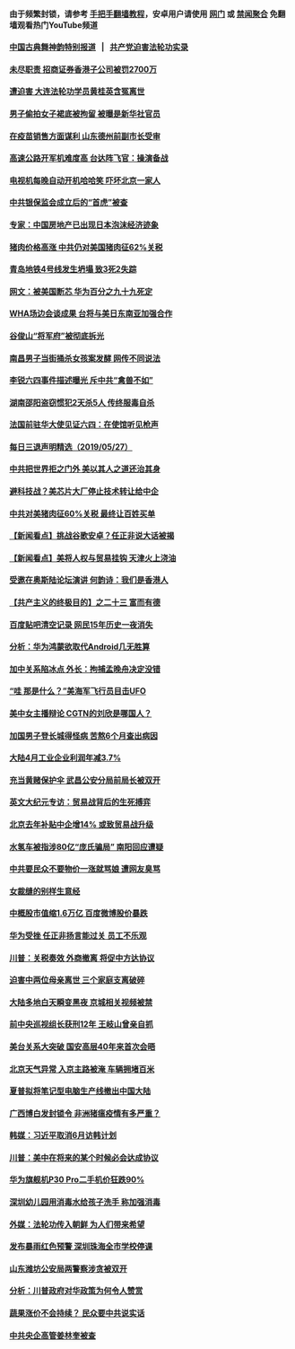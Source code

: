 #### 由于频繁封锁，请参考 [手把手翻墙教程](https://github.com/gfw-breaker/guides/wiki/)，安卓用户请使用 [网门](https://github.com/gfw-breaker/bn-android/blob/master/ogate.md?t=05281235) 或 [禁闻聚合](https://github.com/gfw-breaker/bn-android) 免翻墙观看热门YouTube频道 

#### [中国古典舞神韵特别报道](https://github.com/gfw-breaker/mh-news/blob/master/shenyun.md?t=05281235) &nbsp;&nbsp;|&nbsp;&nbsp; [共产党迫害法轮功实录](https://github.com/gfw-breaker/mh-news/blob/master/README.md?t=05281235)  

#### [未尽职责 招商证券香港子公司被罚2700万](../pages/nsc413/n11284854.md?t=05281235) 

#### [遭迫害 大连法轮功学员黄桂英含冤离世](../pages/nsc413/n11270535.md?t=05281235) 

#### [男子偷拍女子裙底被拘留 被曝是新华社官员](../pages/nsc413/n11285165.md?t=05281235) 


#### [在疫苗销售方面谋利 山东德州前副市长受审](../pages/nsc413/n11284886.md?t=05281235) 

#### [高速公路开军机难度高 台达阵飞官：操演备战](../pages/nsc413/n11284575.md?t=05281235) 

#### [电视机每晚自动开机哈哈笑 吓坏北京一家人](../pages/nsc413/n11284911.md?t=05281235) 

#### [中共银保监会成立后的“首虎”被查](../pages/nsc413/n11284675.md?t=05281235) 

#### [专家：中国房地产已出现日本泡沫经济迹象](../pages/nsc413/n11284823.md?t=05281235) 

#### [猪肉价格高涨 中共仍对美国猪肉征62%关税](../pages/nsc413/n11284442.md?t=05281235) 

#### [青岛地铁4号线发生坍塌 致3死2失踪](../pages/nsc413/n11284647.md?t=05281235) 

#### [网文：被美国断芯 华为百分之九十九死定](../pages/nsc413/n11284707.md?t=05281235) 

#### [WHA场边会谈成果 台将与美日东南亚加强合作](../pages/nsc413/n11284482.md?t=05281235) 

#### [谷俊山“将军府”被彻底拆光](../pages/nsc413/n11284455.md?t=05281235) 

#### [南昌男子当街捅杀女孩案发酵 网传不同说法](../pages/nsc413/n11284329.md?t=05281235) 

#### [李锐六四事件描述曝光 斥中共“禽兽不如”](../pages/nsc413/n11284449.md?t=05281235) 

#### [湖南邵阳盗窃惯犯2天杀5人 传终服毒自杀](../pages/nsc413/n11284021.md?t=05281235) 

#### [法国前驻华大使见证六四：在使馆听见枪声](../pages/nsc413/n11284132.md?t=05281235) 

#### [每日三退声明精选（2019/05/27）](../pages/nsc413/n11284161.md?t=05281235) 

#### [中共把世界拒之门外 美以其人之道还治其身](../pages/nsc413/n11283928.md?t=05281235) 

#### [避科技战？美芯片大厂停止技术转让给中企](../pages/nsc413/n11283846.md?t=05281235) 

#### [中共对美猪肉征60%关税 最终让百姓买单](../pages/nsc413/n11282886.md?t=05281235) 

#### [【新闻看点】挑战谷歌安卓？任正非说大话被揭](../pages/nsc413/n11283299.md?t=05281235) 

#### [【新闻看点】美将人权与贸易挂钩 天津火上浇油](../pages/nsc413/n11283360.md?t=05281235) 

#### [受邀在奥斯陆论坛演讲 何韵诗：我们是香港人](../pages/nsc413/n11283316.md?t=05281235) 

#### [【共产主义的终极目的】之二十三 富而有德](../pages/nsc413/n11283598.md?t=05281235) 

#### [百度贴吧清空记录 网民15年历史一夜消失](../pages/nsc413/n11283551.md?t=05281235) 

#### [分析：华为鸿蒙欲取代Android几无胜算](../pages/nsc413/n11283643.md?t=05281235) 

#### [加中关系陷冰点 外长：拘捕孟晚舟决定没错](../pages/nsc413/n11283608.md?t=05281235) 

#### [“哇 那是什么？”美海军飞行员目击UFO](../pages/nsc413/n11283121.md?t=05281235) 

#### [美中女主播辩论 CGTN的刘欣是哪国人？](../pages/nsc413/n11283612.md?t=05281235) 

#### [加国男子登长城得怪病 苦熬6个月查出病因](../pages/nsc413/n11281654.md?t=05281235) 

#### [大陆4月工业企业利润年减3.7%](../pages/nsc413/n11283302.md?t=05281235) 

#### [充当黄赌保护伞 武昌公安分局前局长被双开](../pages/nsc413/n11283492.md?t=05281235) 

#### [英文大纪元专访：贸易战背后的生死搏弈](../pages/nsc413/n11283397.md?t=05281235) 

#### [北京去年补贴中企增14% 或致贸易战升级](../pages/nsc413/n11283401.md?t=05281235) 

#### [水氢车被指涉80亿“庞氏骗局” 南阳回应遭疑](../pages/nsc413/n11283060.md?t=05281235) 

#### [中共要民众不要物价一涨就骂娘 遭网友臭骂](../pages/nsc413/n11283147.md?t=05281235) 

#### [女裁缝的别样生意经](../pages/nsc413/n11280714.md?t=05281235) 

#### [中概股市值缩1.6万亿 百度微博股价暴跌](../pages/nsc413/n11283041.md?t=05281235) 

#### [华为受挫 任正非扬言能过关 员工不乐观](../pages/nsc413/n11283322.md?t=05281235) 

#### [川普：关税奏效 外商撤离 将促中方达协议](../pages/nsc413/n11283145.md?t=05281235) 

#### [迫害中两位母亲离世 三个家庭支离破碎](../pages/nsc413/n11280724.md?t=05281235) 

#### [大陆多地白天瞬变黑夜 京城相关视频被禁](../pages/nsc413/n11282853.md?t=05281235) 

#### [前中央巡视组长获刑12年 王岐山曾亲自抓](../pages/nsc413/n11282605.md?t=05281235) 


#### [美台关系大突破 国安高层40年来首次会晤](../pages/nsc413/n11282904.md?t=05281235) 

#### [北京天气异常 入京主路被淹 车辆拥堵百米](../pages/nsc413/n11282220.md?t=05281235) 

#### [夏普拟将笔记型电脑生产线撤出中国大陆](../pages/nsc413/n11282522.md?t=05281235) 

#### [广西博白发封锁令 非洲猪瘟疫情有多严重？](../pages/nsc413/n11282119.md?t=05281235) 

#### [韩媒：习近平取消6月访韩计划](../pages/nsc413/n11282609.md?t=05281235) 

#### [川普：美中在将来的某个时候必会达成协议](../pages/nsc413/n11282476.md?t=05281235) 

#### [华为旗舰机P30 Pro二手机价狂跌90%](../pages/nsc413/n11281925.md?t=05281235) 

#### [深圳幼儿园用消毒水给孩子洗手 称加强消毒](../pages/nsc413/n11282227.md?t=05281235) 

#### [外媒：法轮功传入朝鲜 为人们带来希望](../pages/nsc413/n11282163.md?t=05281235) 

#### [发布暴雨红色预警 深圳珠海全市学校停课](../pages/nsc413/n11282072.md?t=05281235) 

#### [山东潍坊公安局两警察涉贪被双开](../pages/nsc413/n11282036.md?t=05281235) 

#### [分析：川普政府对华政策为何令人赞赏](../pages/nsc413/n11281498.md?t=05281235) 

#### [蔬果涨价不会持续？ 民众要中共说实话](../pages/nsc413/n11281371.md?t=05281235) 

#### [中共央企高管姜林奎被查](../pages/nsc413/n11281907.md?t=05281235) 

